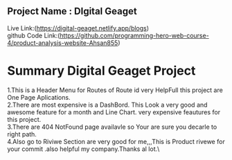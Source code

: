 ## Project Name : DIgital Geaget

Live Link:(https://digital-geaget.netlify.app/blogs) \
github Code Link:(https://github.com/programming-hero-web-course-4/product-analysis-website-Ahsan855)

# Summary Digital Geaget Project

1.This is a Header Menu for Routes of Route id very HelpFull this project are One Page Aplications.\
2.There are most expensive is a DashBord. This Look a very good and awesome feature for a month and Line Chart. very expensive feautures for this project.\
3.There are 404 NotFound page availavle so Your are sure you decarle to right path.\
4.Also go to Riviwe Section are very good for me,,,This is Product rivewe for your commit .also helpful my company.Thanks al lot.\
